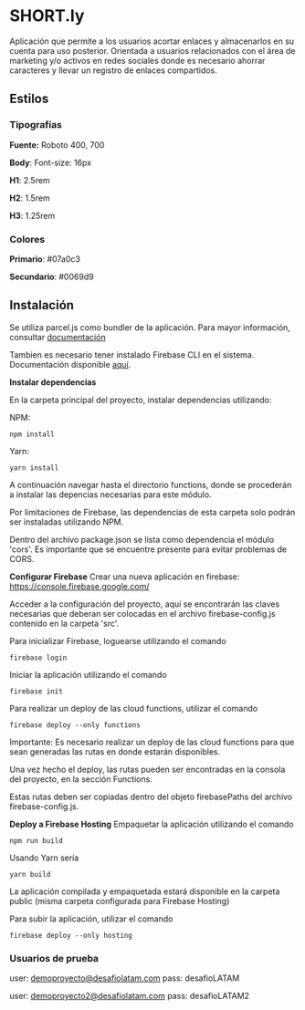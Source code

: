 # SHORT.ly

Aplicación que permite a los usuarios acortar enlaces y almacenarlos en su cuenta para uso posterior. Orientada a usuarios relacionados con el área de marketing y/o activos en redes sociales donde es necesario ahorrar caracteres y llevar un registro de enlaces compartidos.

## Estilos

### Tipografías

**Fuente:** Roboto 400, 700

**Body**: Font-size: 16px

**H1**: 2.5rem

**H2**: 1.5rem

**H3**: 1.25rem

### Colores

**Primario**: #07a0c3

**Secundario**: #0069d9


## Instalación

Se utiliza parcel.js como bundler de la aplicación. Para mayor información, consultar 
[documentación](https://https://parceljs.org/ "Parcel JS DOCS")

Tambien es necesario tener instalado Firebase CLI en el sistema. Documentación disponible [aquí](https://firebase.google.com/docs/cli/?hl=es-419).

**Instalar dependencias**

En la carpeta principal del proyecto, instalar dependencias utilizando:

NPM:
```
npm install
```
Yarn:
```
yarn install
```

A continuación navegar hasta el directorio functions, donde se procederán a instalar las depencias necesarias para este módulo.

Por limitaciones de Firebase, las dependencias de esta carpeta solo podrán ser instaladas utilizando NPM.

Dentro del archivo package.json se lista como dependencia el módulo 'cors'. Es importante que se encuentre presente para evitar problemas de CORS.

**Configurar Firebase**
Crear una nueva aplicación en firebase: https://console.firebase.google.com/

Acceder a la configuración del proyecto, aquí se encontrarán las claves necesarias que deberan ser colocadas en el archivo firebase-config.js contenido en la carpeta 'src'.

Para inicializar Firebase, loguearse utilizando el comando

```
firebase login
```

Iniciar la aplicación utilizando el comando
```
firebase init
```

Para realizar un deploy de las cloud functions, utilizar el comando
```
firebase deploy --only functions
```

Importante: Es necesario realizar un deploy de las cloud functions para que sean generadas las rutas en donde estarán disponibles.

Una vez hecho el deploy, las rutas pueden ser encontradas en la consola del proyecto, en la sección Functions.

Estas rutas deben ser copiadas dentro del objeto firebasePaths del archivo firebase-config.js.


**Deploy a Firebase Hosting**
Empaquetar la aplicación utilizando el comando

```
npm run build
```

Usando Yarn sería
```
yarn build
```

La aplicación compilada y empaquetada estará disponible en la carpeta public (misma carpeta configurada para Firebase Hosting)

Para subir la aplicación, utilizar el comando
```
firebase deploy --only hosting
```

### Usuarios de prueba
user: demoproyecto@desafiolatam.com
pass: desafioLATAM

user: demoproyecto2@desafiolatam.com
pass: desafioLATAM2
